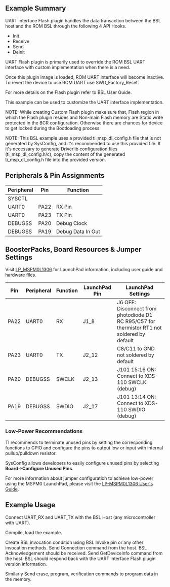 ## Example Summary

UART interface Flash plugin handles the data transaction between the
BSL host and the ROM BSL through the following 4 API Hooks.
- Init
- Receive
- Send
- Deinit

UART Flash plugin is primarily used to override the ROM BSL UART
interface with custom implementation when there is a need.

Once this plugin image is loaded, ROM UART interface will become inactive.
To revert the device to use ROM UART use SWD_Factory_Reset.

For more details on the Flash plugin refer to BSL User Guide.

This example can be used to customize the UART interface implementation.

NOTE:
While creating Custom Flash plugin make sure that, Flash region in which
the Flash plugin resides and Non-main Flash memory are Static write protected
in the BCR configuration. Otherwise there are chances for device to get locked
during the Bootloading process.

NOTE:
This BSL example uses a provided ti_msp_dl_config.h file that is not generated
by SysConfig, and it's recommended to use this provided file. If it's necessary
to generate Driverlib configuration files (ti_msp_dl_config.h/c), copy the
content of the generated ti_msp_dl_config.h file into the provided version.

## Peripherals & Pin Assignments

| Peripheral | Pin | Function |
| --- | --- | --- |
| SYSCTL |  |  |
| UART0 | PA22 | RX Pin |
| UART0 | PA23 | TX Pin |
| DEBUGSS | PA20 | Debug Clock |
| DEBUGSS | PA19 | Debug Data In Out |

## BoosterPacks, Board Resources & Jumper Settings

Visit [LP_MSPM0L1306](https://www.ti.com/tool/LP-MSPM0L1306) for LaunchPad information, including user guide and hardware files.

| Pin | Peripheral | Function | LaunchPad Pin | LaunchPad Settings |
| --- | --- | --- | --- | --- |
| PA22 | UART0 | RX | J1_8 | J6 OFF: Disconnect from photodiode D1<br>RC R95/C57 for thermistor RT1 not soldered by default |
| PA23 | UART0 | TX | J2_12 | C8/C11 to GND not soldered by default |
| PA20 | DEBUGSS | SWCLK | J2_13 | J101 15:16 ON: Connect to XDS-110 SWCLK (debug) |
| PA19 | DEBUGSS | SWDIO | J2_17 | J101 13:14 ON: Connect to XDS-110 SWDIO (debug) |

### Low-Power Recommendations
TI recommends to terminate unused pins by setting the corresponding functions to
GPIO and configure the pins to output low or input with internal
pullup/pulldown resistor.

SysConfig allows developers to easily configure unused pins by selecting **Board**→**Configure Unused Pins**.

For more information about jumper configuration to achieve low-power using the
MSPM0 LaunchPad, please visit the [LP-MSPM0L1306 User's Guide](https://www.ti.com/lit/slau869).

## Example Usage

Connect UART_RX and UART_TX with the BSL Host (any microcontroller with UART).

Compile, load the example.

Create BSL invocation condition using BSL Invoke pin or any other invocation methods.
Send Connection command from the host. BSL Acknowledgement should be received.
Send GetDeviceInfo command from the host.
BSL should respond back with the UART interface Flash plugin version information.

Similarly Send erase, program, verification commands to program data in the memory.
